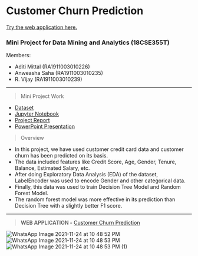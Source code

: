 # Customer Churn Prediction

[Try the web application here.](https://customer-churn-predictor.herokuapp.com/)

### Mini Project for Data Mining and Analytics (18CSE355T)

Members:
- Aditi Mittal (RA1911003010226)
- Anweasha Saha (RA1911003010235)
- R. Vijay (RA1911003010239)

---

> Mini Project Work
- [Dataset](https://github.com/anweasha/Customer-Churn/blob/main/customerchurn.txt)
- [Jupyter Notebook](https://github.com/anweasha/Customer-Churn/blob/main/Customer_Churn.ipynb)
- [Project Report](https://github.com/anweasha/Customer-Churn/blob/main/Data%20MiningReport.docx)
- [PowerPoint Presentation](https://github.com/anweasha/Customer-Churn/blob/main/Data%20Mining%20ppt.pptx)

> Overview
- In this project, we have used customer credit card data and customer churn has been predicted on its basis.
- The data included features like Credit Score, Age, Gender, Tenure, Balance, Estimated Salary, etc.
- After doing Exploratory Data Analysis (EDA) of the dataset, LabelEncoder was used to encode Gender and other categorical data.
- Finally, this data was used to train Decision Tree Model and Random Forest Model.
- The random forest model was more effective in its prediction than Decision Tree with a slightly better F1 score.

---

> **WEB APPLICATION -** [Customer Churn Prediction](https://customer-churn-predictor.herokuapp.com/)

![WhatsApp Image 2021-11-24 at 10 48 52 PM](https://user-images.githubusercontent.com/86158020/143285505-314f0a9f-f8d6-466e-ae4a-a15c8c940ee9.jpeg)
![WhatsApp Image 2021-11-24 at 10 48 53 PM](https://user-images.githubusercontent.com/86158020/143285795-e36542b4-3a81-4b58-a0dd-05c419a1dd5a.jpeg)
![WhatsApp Image 2021-11-24 at 10 48 53 PM (1)](https://user-images.githubusercontent.com/86158020/143285926-3d82a944-609e-4261-9288-ddf0beca8d07.jpeg)
